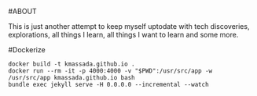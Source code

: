 #ABOUT

This is just another attempt to keep myself uptodate with tech discoveries, explorations, all things I learn, all things I want to learn and some more.

#Dockerize
```
docker build -t kmassada.github.io .
docker run --rm -it -p 4000:4000 -v "$PWD":/usr/src/app -w /usr/src/app kmassada.github.io bash
bundle exec jekyll serve -H 0.0.0.0 --incremental --watch
```
